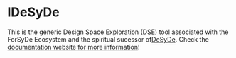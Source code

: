 # IDeSyDe

This is the generic Design Space Exploration (DSE) tool associated with the ForSyDe Ecosystem and the spiritual sucessor of[DeSyDe](https://github.com/forsyde/DeSyDe). Check the [documentation website for more information](https://forsyde.github.io/IDeSyDe/)!
